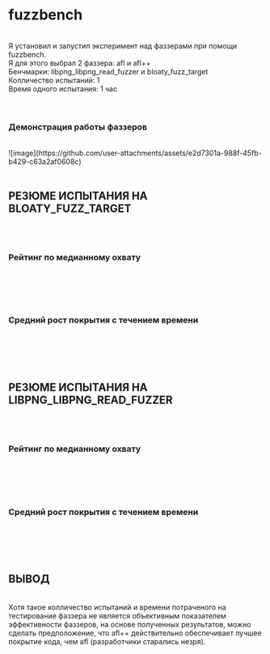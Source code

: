 # fuzzbench
<br>
Я установил и запустил эксперимент над фаззерами при помощи fuzzbench. <br>
Я для этого выбрал 2 фаззера: afl и afl++ <br>
Бенчмарки: libpng_libpng_read_fuzzer и bloaty_fuzz_target <br>
Колличество испытаний: 1 <br>
Время одного испытания: 1 час <br>
<br><br>


### Демонстрация работы фаззеров 
<br>
![image](https://github.com/user-attachments/assets/e2d7301a-988f-45fb-b429-c63a2af0608c)
<br><br>

## РЕЗЮМЕ ИСПЫТАНИЯ НА BLOATY_FUZZ_TARGET 
<br><br>

### Рейтинг по медианному охвату
<br>

<br><br>
### Средний рост покрытия с течением времени
<br>

<br><br>
## РЕЗЮМЕ ИСПЫТАНИЯ НА LIBPNG_LIBPNG_READ_FUZZER 
<br><br>

### Рейтинг по медианному охвату
<br>

<br><br>
### Средний рост покрытия с течением времени
<br>

<br><br>


## ВЫВОД
<br>
Хотя такое колличество испытаний и времени потраченого на тестирование фаззера не является объективным показателем эффективности фаззеров,
на основе полученных результатов, можно сделать предположение, что afl++ действительно обеспечивает лучшее покрытие кода, чем afl (разработчики старались незря).
